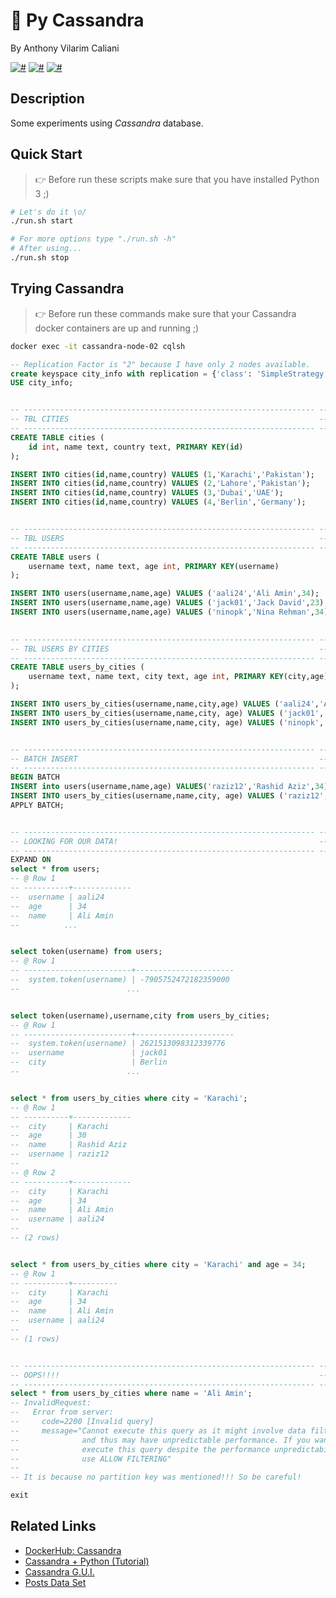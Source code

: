 # 👀 Py Cassandra
By Anthony Vilarim Caliani

[![#](https://img.shields.io/badge/licence-MIT-blue.svg)](#) [![#](https://img.shields.io/badge/python-3.7.x-yellow.svg)](#) [![#](https://img.shields.io/badge/cassandra-3.11-lightseagreen.svg)](#) 

## Description
Some experiments using _Cassandra_ database.

## Quick Start

> 👉 Before run these scripts make sure that you have installed Python 3 ;)

```bash
# Let's do it \o/
./run.sh start

# For more options type "./run.sh -h"
# After using...
./run.sh stop
```

## Trying Cassandra

> 👉 Before run these commands make sure that your Cassandra docker containers are up and running ;)

```bash
docker exec -it cassandra-node-02 cqlsh
```

```sql
-- Replication Factor is "2" because I have only 2 nodes available.
create keyspace city_info with replication = {'class': 'SimpleStrategy', 'replication_factor': 2};
USE city_info;


-- ----------------------------------------------------------------- --
-- TBL CITIES                                                        --
-- ----------------------------------------------------------------- --
CREATE TABLE cities (
    id int, name text, country text, PRIMARY KEY(id)
);

INSERT INTO cities(id,name,country) VALUES (1,'Karachi','Pakistan');
INSERT INTO cities(id,name,country) VALUES (2,'Lahore','Pakistan');
INSERT INTO cities(id,name,country) VALUES (3,'Dubai','UAE');
INSERT INTO cities(id,name,country) VALUES (4,'Berlin','Germany');


-- ----------------------------------------------------------------- --
-- TBL USERS                                                         --
-- ----------------------------------------------------------------- --
CREATE TABLE users (
    username text, name text, age int, PRIMARY KEY(username)
);

INSERT INTO users(username,name,age) VALUES ('aali24','Ali Amin',34);
INSERT INTO users(username,name,age) VALUES ('jack01','Jack David',23);
INSERT INTO users(username,name,age) VALUES ('ninopk','Nina Rehman',34);
                                                     

-- ----------------------------------------------------------------- --
-- TBL USERS BY CITIES                                               --
-- ----------------------------------------------------------------- --
CREATE TABLE users_by_cities (
    username text, name text, city text, age int, PRIMARY KEY(city,age)
);

INSERT INTO users_by_cities(username,name,city,age) VALUES ('aali24','Ali Amin','Karachi',34);
INSERT INTO users_by_cities(username,name,city, age) VALUES ('jack01','Jack David','Berlin',23);
INSERT INTO users_by_cities(username,name,city, age) VALUES ('ninopk','Nina Rehman','Lahore',34);


-- ----------------------------------------------------------------- --
-- BATCH INSERT                                                      --
-- ----------------------------------------------------------------- --
BEGIN BATCH
INSERT into users(username,name,age) VALUES('raziz12','Rashid Aziz',34);
INSERT INTO users_by_cities(username,name,city, age) VALUES ('raziz12','Rashid Aziz','Karachi',30);
APPLY BATCH;


-- ----------------------------------------------------------------- --
-- LOOKING FOR OUR DATA!                                             --
-- ----------------------------------------------------------------- --
EXPAND ON
select * from users;
-- @ Row 1
-- ----------+-------------
--  username | aali24
--  age      | 34
--  name     | Ali Amin
--          ...


select token(username) from users;
-- @ Row 1
-- ------------------------+----------------------
--  system.token(username) | -7905752472182359000
--                        ...


select token(username),username,city from users_by_cities;
-- @ Row 1
-- ------------------------+----------------------
--  system.token(username) | 2621513098312339776
--  username               | jack01
--  city                   | Berlin
--                        ...


select * from users_by_cities where city = 'Karachi';
-- @ Row 1
-- ----------+-------------
--  city     | Karachi
--  age      | 30
--  name     | Rashid Aziz
--  username | raziz12
-- 
-- @ Row 2
-- ----------+-------------
--  city     | Karachi
--  age      | 34
--  name     | Ali Amin
--  username | aali24
-- 
-- (2 rows)


select * from users_by_cities where city = 'Karachi' and age = 34;
-- @ Row 1
-- ----------+----------
--  city     | Karachi
--  age      | 34
--  name     | Ali Amin
--  username | aali24
-- 
-- (1 rows)              


-- ----------------------------------------------------------------- --
-- OOPS!!!!                                                          --
-- ----------------------------------------------------------------- --
select * from users_by_cities where name = 'Ali Amin';
-- InvalidRequest: 
--   Error from server: 
--     code=2200 [Invalid query] 
--     message="Cannot execute this query as it might involve data filtering 
--              and thus may have unpredictable performance. If you want to 
--              execute this query despite the performance unpredictability,
--              use ALLOW FILTERING"
--
-- It is because no partition key was mentioned!!! So be careful!

exit
```

## Related Links
- [DockerHub: Cassandra](https://hub.docker.com/_/cassandra)
- [Cassandra + Python (Tutorial)](https://towardsdatascience.com/getting-started-with-apache-cassandra-and-python-81e00ccf17c9)
- [Cassandra G.U.I.](https://tableplus.com/)
- [Posts Data Set](https://www.kaggle.com/thibalbo/techcrunch-posts-compilation/download)
